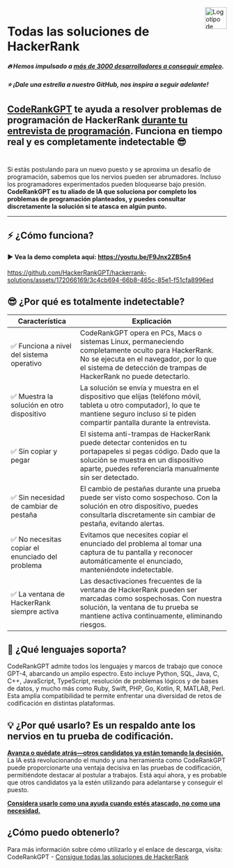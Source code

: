 <a href="https://coderank.solutions/?s=github-repo-es">
    <img src="https://app.coderank.solutions/img/logo-white.png" alt="Logotipo de Soluciones HackerRank" title="Soluciones HackerRank" align="right" height="50" />
</a>


# Todas las soluciones de HackerRank

##### :fire: Hemos impulsado a <ins>**más de 3000 desarrolladores a conseguir empleo**</ins>.
##### :star: ¡Dale una estrella a nuestro GitHub, nos inspira a seguir adelante!

**[CodeRankGPT](https://coderank.solutions?s=github-repo-es) te ayuda a resolver problemas de programación de HackerRank <ins>durante tu entrevista de programación</ins>. 
Funciona en tiempo real y es completamente indetectable** 😎
<br />
<br />
---
Si estás postulando para un nuevo puesto y se aproxima un desafío de programación, sabemos que los nervios pueden ser abrumadores. Incluso los programadores experimentados pueden bloquearse bajo presión. **CodeRankGPT es tu aliado de IA que soluciona por completo los problemas de programación planteados, y puedes consultar discretamente la solución si te atasca en algún punto.**
***
## ⚡️ ¿Cómo funciona?
#### ▶️ Vea la demo completa aquí: https://youtu.be/F9Jnx2ZB5n4

https://github.com/HackerRankGPT/hackerrank-solutions/assets/172066169/3c4cb694-66b8-465c-85e1-f51cfa8996ed


## 😎 ¿Por qué es totalmente indetectable?

|Característica   | Explicación  |
|---|---|
|✅ Funciona a nivel del sistema operativo   |CodeRankGPT opera en PCs, Macs o sistemas Linux, permaneciendo completamente oculto para HackerRank. No se ejecuta en el navegador, por lo que el sistema de detección de trampas de HackerRank no puede detectarlo.   |
|✅ Muestra la solución en otro dispositivo   |La solución se envía y muestra en el dispositivo que elijas (teléfono móvil, tableta u otro computador), lo que te mantiene seguro incluso si te piden compartir pantalla durante la entrevista.   |
|✅ Sin copiar y pegar   | El sistema anti-trampas de HackerRank puede detectar contenidos en tu portapapeles si pegas código. Dado que la solución se muestra en un dispositivo aparte, puedes referenciarla manualmente sin ser detectado.  |
|✅ Sin necesidad de cambiar de pestaña   | El cambio de pestañas durante una prueba puede ser visto como sospechoso. Con la solución en otro dispositivo, puedes consultarla discretamente sin cambiar de pestaña, evitando alertas.  |
|✅ No necesitas copiar el enunciado del problema   | Evitamos que necesites copiar el enunciado del problema al tomar una captura de tu pantalla y reconocer automáticamente el enunciado, manteniéndote indetectable.  |
|✅ La ventana de HackerRank siempre activa   | Las desactivaciones frecuentes de la ventana de HackerRank pueden ser marcadas como sospechosas. Con nuestra solución, la ventana de tu prueba se mantiene activa continuamente, eliminando riesgos.  |





## 🐍 ¿Qué lenguajes soporta?
CodeRankGPT admite todos los lenguajes y marcos de trabajo que conoce GPT-4, abarcando un amplio espectro. Esto incluye Python, SQL, Java, C, C++, JavaScript, TypeScript, resolución de problemas lógicos y de bases de datos, y mucho más como Ruby, Swift, PHP, Go, Kotlin, R, MATLAB, Perl. Esta amplia compatibilidad te permite enfrentar una diversidad de retos de codificación en distintas plataformas.
<br />

## 💡 ¿Por qué usarlo? Es un respaldo ante los nervios en tu prueba de codificación.

**<ins>Avanza o quédate atrás—otros candidatos ya están tomando la decisión.</ins>**
La IA está revolucionando el mundo y una herramienta como CodeRankGPT puede proporcionarte una ventaja decisiva en las pruebas de codificación, permitiéndote destacar al postular a trabajos. Está aquí ahora, y es probable que otros candidatos ya la estén utilizando para adelantarse y conseguir el puesto.

**<ins>Considera usarlo como una ayuda cuando estés atascado, no como una necesidad.</ins>**

## ¿Cómo puedo obtenerlo?
Para más información sobre cómo utilizarlo y el enlace de descarga, visita: CodeRankGPT - [Consigue todas las soluciones de HackerRank](https://coderank.solutions?s=github-repo-es)

